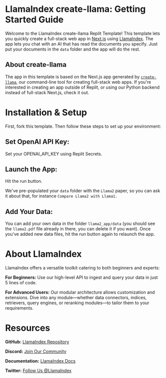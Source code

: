 # LlamaIndex create-llama: Getting Started Guide
Welcome to the LlamaIndex create-llama Replit Template! This template lets you quickly create a full-stack web app in [Next.js](https://nextjs.org/) using [LlamaIndex](https://llamaindex.ai). The app lets you chat with an AI that has read the documents you specify. Just put your documents in the `data` folder and the app will do the rest.

## About create-llama

The app in this template is based on the Next.js app generated by [`create-llama`](https://github.com/run-llama/LlamaIndexTS/tree/main/packages/create-llama), our command-line tool for creating full-stack web apps. If you're interested in creating an app outside of Replit, or using our Python backend instead of full-stack Next.js, check it out.

# Installation & Setup

First, fork this template. Then follow these steps to set up your environment:

## Set OpenAI API Key:

Set your OPENAI_API_KEY using Replit Secrets.

## Launch the App:
Hit the run button.

We've pre-populated your `data` folder with the `Llama2` paper, so you can ask it about that, for instance `Compare Llama2 with Llama1.`

## Add Your Data:

You can add your own data in the folder `llama2_app/data` (you should see the `llama2.pdf` file already in there, you can delete it if you want). Once you've added new data files, hit the run button again to relaunch the app.

# About LlamaIndex
LlamaIndex offers a versatile toolkit catering to both beginners and experts:

**For Beginners:** Use our high-level API to ingest and query your data in just 5 lines of code.

**For Advanced Users:** Our modular architecture allows customization and extensions. Dive into any module—whether data connectors, indices, retrievers, query engines, or reranking modules—to tailor them to your requirements.

# Resources
**GitHub:** [LlamaIndex Repository](https://github.com/jerryjliu/llama_index/tree/main)

**Discord:** [Join Our Community](https://discord.gg/dGcwcsnxhU)

**Documentation:** [LlamaIndex Docs](https://gpt-index.readthedocs.io/)

**Twitter:** [Follow Us @LlamaIndex](https://twitter.com/llama_index)